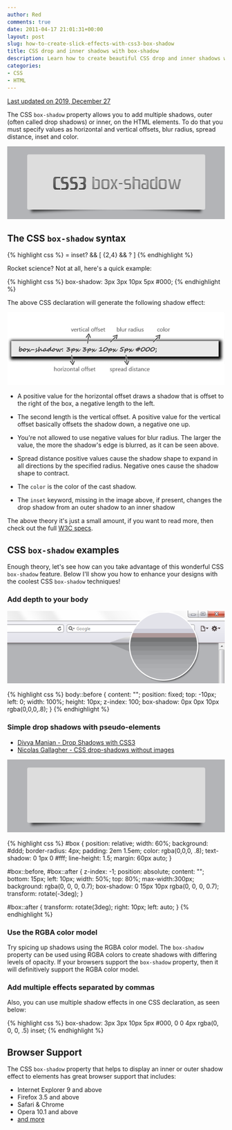 ```yaml
---
author: Red
comments: true
date: 2011-04-17 21:01:31+00:00
layout: post
slug: how-to-create-slick-effects-with-css3-box-shadow
title: CSS drop and inner shadows with box-shadow
description: Learn how to create beautiful CSS drop and inner shadows with pseudo-elements, transforms and RGBA color model.
categories:
- CSS
- HTML
---
```


<ins>
  Last updated on <time datetime="2019-12-27">2019, December 27</time>
</ins>

The CSS `box-shadow` property allows you to add multiple shadows, outer (often called drop shadows) or inner, on the HTML elements. To do that you must specify values as horizontal and vertical offsets, blur radius, spread distance, inset and color.

![A gray rectangle with a CSS box shadow effect](/dist/uploads/2011/04/css3-box-shadow.png)

<!-- more -->

## The CSS `box-shadow` syntax

{% highlight css %}
  <shadow> = inset? && [ <length>{2,4} && <color>? ]
{% endhighlight %}

Rocket science? Not at all, here's a quick example:

{% highlight css %}
  box-shadow: 3px 3px 10px 5px #000;
{% endhighlight %}

The above CSS declaration will generate the following shadow effect:

![Box shadow values explained, including horizontal and vertical offsets, blur radius, spread distance and color](/dist/uploads/2011/04/box-shadow-values.png)

  * A positive value for the horizontal offset draws a shadow that is offset to the right of the box, a negative length to the left.

  * The second length is the vertical offset. A positive value for the vertical offset basically offsets the shadow down, a negative one up.

  * You're not allowed to use negative values for blur radius. The larger
    the value, the more the shadow's edge is blurred, as it can be seen above.

  * Spread distance positive values cause the
    shadow shape to expand in all directions by the specified radius.
    Negative ones cause the shadow shape to contract.

  * The `color` is the color of the cast shadow.

  * The `inset` keyword, missing in the image above, if present,
    changes the drop shadow from an outer shadow to an inner
    shadow

The above theory it's just a small amount, if you want to read more, then check out the full [W3C specs](https://www.w3.org/TR/css-backgrounds-3/#the-box-shadow).

## CSS `box-shadow` examples

Enough theory, let's see how can you take advantage of this wonderful CSS `box-shadow` feature. Below I'll show you how to enhance your designs with the coolest CSS `box-shadow` techniques!

### Add depth to your body

![CSS box shadow depth effect applied on the window](/dist/uploads/2011/04/box-shadow-depth.png)

{% highlight css %}
  body::before {
    content: "";
    position: fixed;
    top: -10px;
    left: 0;
    width: 100%;
    height: 10px;
    z-index: 100;
    box-shadow: 0px 0px 10px rgba(0,0,0,.8);
  }
{% endhighlight %}

### Simple drop shadows with pseudo-elements

  * [Divya Manian - Drop Shadows with CSS3 ](http://nimbupani.com/drop-shadows-with-css3.html)
  * [Nicolas Gallagher - CSS drop-shadows without images](http://nicolasgallagher.com/css-drop-shadows-without-images/)

![CSS drop shadow effect applied on a gray rectangle](/dist/uploads/2011/04/box-shadow-drop.png)

{% highlight css %}
  #box {
    position: relative;
    width: 60%;
    background: #ddd;
    border-radius: 4px;
    padding: 2em 1.5em;
    color: rgba(0,0,0, .8);
    text-shadow: 0 1px 0 #fff;
    line-height: 1.5;
    margin: 60px auto;
  }

  #box::before,
  #box::after {
    z-index: -1;
    position: absolute;
    content: "";
    bottom: 15px;
    left: 10px;
    width: 50%;
    top: 80%;
    max-width:300px;
    background: rgba(0, 0, 0, 0.7);
    box-shadow: 0 15px 10px rgba(0, 0, 0, 0.7);
    transform: rotate(-3deg);
  }

  #box::after {
    transform: rotate(3deg);
    right: 10px;
    left: auto;
  }
{% endhighlight %}

### Use the RGBA color model

Try spicing up shadows using the RGBA color model. The `box-shadow` property can be used using RGBA colors to create shadows with differing levels of opacity. If your browsers support the `box-shadow` property, then it will definitively support the RGBA color model.

### Add multiple effects separated by commas
Also, you can use multiple shadow effects in one CSS declaration, as seen below:

{% highlight css %}
  box-shadow: 3px 3px 10px 5px #000,
              0 0 4px rgba(0, 0, 0, .5) inset;
{% endhighlight %}

## Browser Support

The CSS `box-shadow` property that helps to display an inner or outer shadow effect to elements has great browser support that includes:

  * Internet Explorer 9 and above
  * Firefox 3.5 and above
  * Safari & Chrome
  * Opera 10.1 and above
  * [and more](https://caniuse.com/#feat=mdn-css_properties_box-shadow)